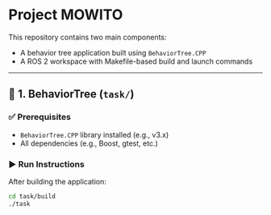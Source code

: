 # Project MOWITO 

This repository contains two main components:

- A behavior tree application built using `BehaviorTree.CPP`
- A ROS 2 workspace with Makefile-based build and launch commands

---

## 📁 1. BehaviorTree (`task/`)

### ✅ Prerequisites

- `BehaviorTree.CPP` library installed (e.g., v3.x)
- All dependencies (e.g., Boost, gtest, etc.)

### ▶️ Run Instructions

After building the application:

```bash
cd task/build
./task
